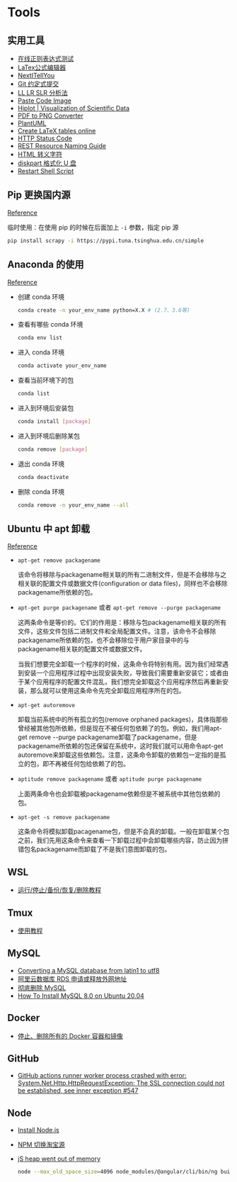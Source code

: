 # Tools

## 实用工具

- [在线正则表达式测试](https://tool.oschina.net/regex/)
- [LaTex公式编辑器](https://www.latexlive.com/)
- [NextITellYou](https://next.itellyou.cn/)
- [Git 约定式提交](https://www.conventionalcommits.org/zh-hans/v1.0.0/)
- [LL LR SLR 分析法](http://jsmachines.sourceforge.net/machines/)
- [Paste Code Image](https://carbon.now.sh/)
- [Hiplot | Visualization of Scientific Data](https://hiplot.com.cn/)
- [PDF to PNG Converter](https://www.freepdfconvert.com/pdf-to-png)
- [PlantUML](https://plantuml.com/zh/)
- [Create LaTeX tables online](https://www.tablesgenerator.com/)
- [HTTP Status Code](https://www.iana.org/assignments/http-status-codes/http-status-codes.xhtml)
- [REST Resource Naming Guide](https://restfulapi.net/resource-naming/)
- [HTML 转义字符](http://114.xixik.com/character/)
- [diskpart 格式化 U 盘](https://jingyan.baidu.com/article/363872ec22e1336e4ba16f85.html)
- [Restart Shell Script](https://blog.csdn.net/u012081441/article/details/93877212)

## Pip 更换国内源

[Reference](https://blog.csdn.net/yuzaipiaofei/article/details/80891108)

临时使用：在使用 pip 的时候在后面加上 `-i` 参数，指定 pip 源

```sh
pip install scrapy -i https://pypi.tuna.tsinghua.edu.cn/simple
```

## Anaconda 的使用

[Reference](https://www.cnblogs.com/zhangxingcomeon/p/13801554.html)

- 创建 conda 环境

  ```sh
  conda create -n your_env_name python=X.X # (2.7、3.6等)
  ```

- 查看有哪些 conda 环境

  ```sh
  conda env list
  ```

- 进入 conda 环境

  ```sh
  conda activate your_env_name
  ```

- 查看当前环境下的包

  ```sh
  conda list
  ```

- 进入到环境后安装包

  ```sh
  conda install [package]
  ```

- 进入到环境后删除某包

  ```sh
  conda remove [package]
  ```

- 退出 conda 环境

  ```sh
  conda deactivate
  ```

- 删除 conda 环境

  ```sh
  conda remove -n your_env_name --all
  ```

## Ubuntu 中 apt 卸载

[Reference](https://blog.csdn.net/u012843189/article/details/81720854)

- `apt-get remove packagename`
  
  该命令将移除与packagename相关联的所有二进制文件，但是不会移除与之相关联的配置文件或数据文件(configuration or data files)，同样也不会移除packagename所依赖的包。

- `apt-get purge packagename` 或者 `apt-get remove --purge packagename`
  
  这两条命令是等价的。它们的作用是：移除与包packagename相关联的所有文件，这些文件包括二进制文件和全局配置文件。注意，该命令不会移除packagename所依赖的包，也不会移除位于用户家目录中的与packagename相关联的配置文件或数据文件。
  
  当我们想要完全卸载一个程序的时候，这条命令将特别有用。因为我们经常遇到安装一个应用程序过程中出现安装失败，导致我们需要重新安装它；或者由于某个应用程序的配置文件混乱，我们想完全卸载这个应用程序然后再重新安装，那么就可以使用这条命令先完全卸载应用程序所在的包。

- `apt-get autoremove`
  
  卸载当前系统中的所有孤立的包(remove orphaned packages)，具体指那些曾经被其他包所依赖，但是现在不被任何包依赖了的包。例如，我们用apt-get remove --purge packagename卸载了packagename，但是packagename所依赖的包还保留在系统中，这时我们就可以用命令apt-get autoremove来卸载这些依赖包。注意，这条命令卸载的依赖包一定指的是孤立的包，即不再被任何包给依赖了的包。

- `aptitude remove packagename` 或者 `aptitude purge packagename`
  
  上面两条命令也会卸载被packagename依赖但是不被系统中其他包依赖的包。

- `apt-get -s remove packagename`
  
  这条命令将模拟卸载pacagename包，但是不会真的卸载。一般在卸载某个包之前，我们先用这条命令来查看一下卸载过程中会卸载哪些内容，防止因为拼错包名packagename而卸载了不是我们意图卸载的包。

## WSL

- [运行/停止/备份/恢复/删除教程](https://huyangjia.com/computer-technology/905.html)

## Tmux

- [使用教程](https://blog.csdn.net/kikajack/article/details/84188157)

## MySQL

- [Converting a MySQL database from latin1 to utf8](https://techleader.pro/a/420-Converting-a-MySQL-database-from-latin1-to-utf8)
- [阿里云数据库 RDS 申请或释放外网地址](https://help.aliyun.com/document_detail/97736.htm?spm=a2c4g.11186623.2.7.65406ba4RXFf3v)
- [彻底删除 MySQL](https://www.ywnz.com/linuxysjk/3141.html)
- [How To Install MySQL 8.0 on Ubuntu 20.04](https://computingforgeeks.com/how-to-install-mysql-8-on-ubuntu/)

## Docker

- [停止、删除所有的 Docker 容器和镜像](https://colobu.com/2018/05/15/Stop-and-remove-all-docker-containers-and-images/)

## GitHub

- [GitHub actions runner worker process crashed with error: System.Net.Http.HttpRequestException: The SSL connection could not be established, see inner exception #547](https://github.com/actions/runner/issues/547)

## Node

- [Install Node.js](https://computingforgeeks.com/install-node-js-14-on-ubuntu-debian-linux/)
- [NPM 切换淘宝源](https://www.jianshu.com/p/fa233e05b010)
- [jS heap went out of memory](https://stackoverflow.com/questions/57605441/error-this-is-probably-not-a-problem-with-npm-there-is-likely-additional-loggi)

  ```sh
  node --max_old_space_size=4096 node_modules/@angular/cli/bin/ng build --prod
  ```
